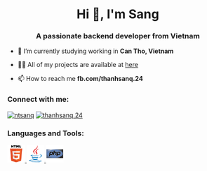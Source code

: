 <!-- ### Hi I'm Sang👋

- 🔭 I’m currently studying at CTU
- 📫 How to reach me: [Facebook](https://fb.com/thanhsanq.24)





### Spotify Playing 🎧
[<img src="https://spotify-playing-git-master.nts.vercel.app/api/spotify-playing" alt="NTS Spotify Playing" width="350" />](https://open.spotify.com/user/31zlz6u7ti3a2jpx4y6ketovsnga)

--- -->
<h1 align="center">Hi 👋, I'm Sang</h1>
<h3 align="center">A passionate backend developer from Vietnam</h3>

- 🔭 I’m currently studying working in **Can Tho, Vietnam**

- 👨‍💻 All of my projects are available at [here](https://github.com/ntsanq)

- 📫 How to reach me **fb.com/thanhsanq.24**

<h3 align="left">Connect with me:</h3>
<p align="left">
<a href="https://linkedin.com/in/ntsanq" target="blank"><img align="center" src="https://raw.githubusercontent.com/rahuldkjain/github-profile-readme-generator/master/src/images/icons/Social/linked-in-alt.svg" alt="ntsanq" height="30" width="40" /></a>
<a href="https://fb.com/thanhsanq.24" target="blank"><img align="center" src="https://raw.githubusercontent.com/rahuldkjain/github-profile-readme-generator/master/src/images/icons/Social/facebook.svg" alt="thanhsanq.24" height="30" width="40" /></a>
</p>

<h3 align="left">Languages and Tools:</h3>
<p align="left"> <a href="https://www.w3.org/html/" target="_blank" rel="noreferrer"> <img src="https://raw.githubusercontent.com/devicons/devicon/master/icons/html5/html5-original-wordmark.svg" alt="html5" width="40" height="40"/> </a> <a href="https://www.java.com" target="_blank" rel="noreferrer"> <img src="https://raw.githubusercontent.com/devicons/devicon/master/icons/java/java-original.svg" alt="java" width="40" height="40"/> </a> <a href="https://www.php.net" target="_blank" rel="noreferrer"> <img src="https://raw.githubusercontent.com/devicons/devicon/master/icons/php/php-original.svg" alt="php" width="40" height="40"/> </a> </p>